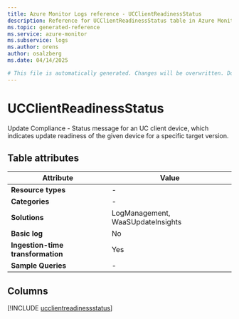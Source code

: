 ```yaml
---
title: Azure Monitor Logs reference - UCClientReadinessStatus
description: Reference for UCClientReadinessStatus table in Azure Monitor Logs.
ms.topic: generated-reference
ms.service: azure-monitor
ms.subservice: logs
ms.author: orens
author: osalzberg
ms.date: 04/14/2025

# This file is automatically generated. Changes will be overwritten. Do not change this file directly.
---
```


# UCClientReadinessStatus

Update Compliance - Status message for an UC client device, which indicates update readiness of the given device for a specific target version.


## Table attributes

|Attribute|Value|
|---|---|
|**Resource types**|-|
|**Categories**|-|
|**Solutions**| LogManagement, WaaSUpdateInsights|
|**Basic log**|No|
|**Ingestion-time transformation**|Yes|
|**Sample Queries**|-|



## Columns
  
[!INCLUDE [ucclientreadinessstatus](~/reusable-content/ce-skilling/azure/includes/azure-monitor/reference/tables/ucclientreadinessstatus-include.md)]
